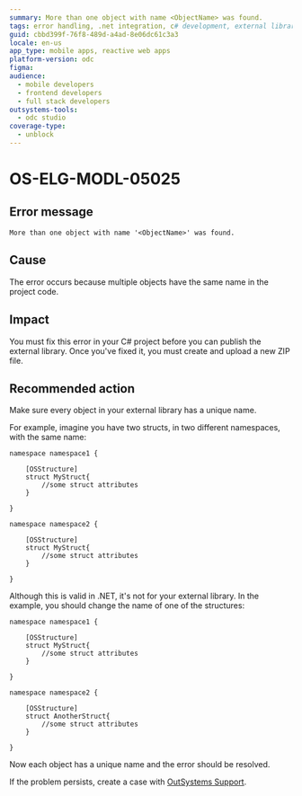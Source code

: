 ```yaml
---
summary: More than one object with name <ObjectName> was found.
tags: error handling, .net integration, c# development, external libraries, code structuring
guid: cbbd399f-76f8-489d-a4ad-8e06dc61c3a3
locale: en-us
app_type: mobile apps, reactive web apps
platform-version: odc
figma:
audience:
  - mobile developers
  - frontend developers
  - full stack developers
outsystems-tools:
  - odc studio
coverage-type:
  - unblock
---
```


# OS-ELG-MODL-05025

## Error message

`More than one object with name '<ObjectName>' was found.`

## Cause

The error occurs because multiple objects have the same name in the project code.

## Impact

You must fix this error in your C# project before you can publish the external library. Once you've fixed it, you must create and upload a new ZIP file.

## Recommended action

Make sure every object in your external library has a unique name.

For example, imagine you have two structs, in two different namespaces, with the same name:

    namespace namespace1 {

        [OSStructure]
        struct MyStruct{
            //some struct attributes
        }

    }

    namespace namespace2 {

        [OSStructure]
        struct MyStruct{
            //some struct attributes
        }

    }

Although this is valid in .NET, it's not for your external library. In the example, you should change the name of one of the structures:

    namespace namespace1 {

        [OSStructure]
        struct MyStruct{
            //some struct attributes
        }

    }

    namespace namespace2 {

        [OSStructure]
        struct AnotherStruct{
            //some struct attributes
        }

    }

Now each object has a unique name and the error should be resolved.

If the problem persists, create a case with [OutSystems Support](https://www.outsystems.com/support/portal/open-support-case?ErrorCode=OS-ELG-MODL-05025).
